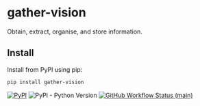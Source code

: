 # gather-vision

Obtain, extract, organise, and store information.

## Install

Install from PyPI using pip:

```bash
pip install gather-vision
```

[![PyPI](https://img.shields.io/pypi/v/gather-vision)](https://pypi.org/project/gather-vision/)
![PyPI - Python Version](https://img.shields.io/pypi/pyversions/gather-vision)
[![GitHub Workflow Status (main)](https://img.shields.io/github/actions/workflow/status/anotherbyte-net/gather-vision/test-package.yml?branch=main)](https://github.com/anotherbyte-net/gather-vision/actions)
